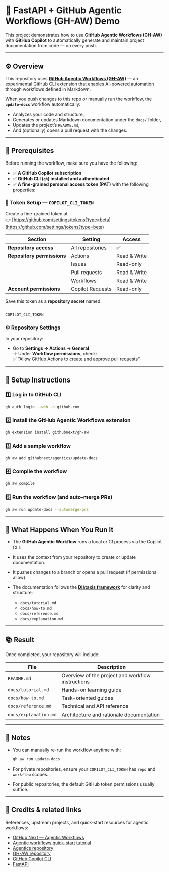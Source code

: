 # 🧠 FastAPI + GitHub Agentic Workflows (GH-AW) Demo

This project demonstrates how to use **GitHub Agentic Workflows (GH-AW)** with **GitHub Copilot** to automatically generate and maintain project documentation from code — on every push.

---

## ⚙️ Overview

This repository uses **[GitHub Agentic Workflows (GH-AW)](https://githubnext.github.io/gh-aw/)** — an experimental GitHub CLI extension that enables AI-powered automation through workflows defined in Markdown.

When you push changes to this repo or manually run the workflow, the **`update-docs`** workflow automatically:
- Analyzes your code and structure,
- Generates or updates Markdown documentation under the `docs/` folder,
- Updates the project’s `README.md`,
- And (optionally) opens a pull request with the changes.

---

## 🧩 Prerequisites

Before running the workflow, make sure you have the following:

- ✅ **A GitHub Copilot subscription**
- ✅ **GitHub CLI (`gh`) installed and authenticated**
- ✅ **A fine-grained personal access token (PAT)** with the following properties:

### 🔐 Token Setup — `COPILOT_CLI_TOKEN`

Create a fine-grained token at  
👉 [https://github.com/settings/tokens?type=beta](https://github.com/settings/tokens?type=beta)

| Section | Setting | Access |
|----------|----------|--------|
| **Repository access** | All repositories | ✅ |
| **Repository permissions** | Actions | Read & Write |
| | Issues | Read-only |
| | Pull requests | Read & Write |
| | Workflows | Read & Write |
| **Account permissions** | Copilot Requests | Read-only |

Save this token as a **repository secret** named:

```

COPILOT_CLI_TOKEN

````

### ⚙️ Repository Settings

In your repository:

- Go to **Settings → Actions → General**  
  → Under **Workflow permissions**, check:  
  ✅ “Allow GitHub Actions to create and approve pull requests”

---

## 🚀 Setup Instructions

### 1️⃣ Log in to GitHub CLI

```bash
gh auth login --web -h github.com
````

### 2️⃣ Install the GitHub Agentic Workflows extension

```bash
gh extension install githubnext/gh-aw
```

### 3️⃣ Add a sample workflow

```bash
gh aw add githubnext/agentics/update-docs
```

### 4️⃣ Compile the workflow

```bash
gh aw compile
```

### 5️⃣ Run the workflow (and auto-merge PRs)

```bash
gh aw run update-docs --automerge-prs
```

---

## 🧾 What Happens When You Run It

* The **GitHub Agentic Workflow** runs a local or CI process via the Copilot CLI.
* It uses the context from your repository to create or update documentation.
* It pushes changes to a branch or opens a pull request (if permissions allow).
* The documentation follows the **[Diátaxis framework](https://diataxis.fr/)** for clarity and structure:

  * `docs/tutorial.md`
  * `docs/how-to.md`
  * `docs/reference.md`
  * `docs/explanation.md`

---

## 📚 Result

Once completed, your repository will include:

| File                  | Description                                       |
| --------------------- | ------------------------------------------------- |
| `README.md`           | Overview of the project and workflow instructions |
| `docs/tutorial.md`    | Hands-on learning guide                           |
| `docs/how-to.md`      | Task-oriented guides                              |
| `docs/reference.md`   | Technical and API reference                       |
| `docs/explanation.md` | Architecture and rationale documentation          |

---

## 🧠 Notes

* You can manually re-run the workflow anytime with:

  ```bash
  gh aw run update-docs
  ```
* For private repositories, ensure your `COPILOT_CLI_TOKEN` has `repo` and `workflow` scopes.
* For public repositories, the default GitHub token permissions usually suffice.

---

## 🧩 Credits & related links

References, upstream projects, and quick-start resources for agentic workflows:

- [GitHub Next — Agentic Workflows](https://githubnext.github.io/gh-aw/)
- [Agentic workflows quick-start tutorial](https://githubnext.github.io/gh-aw/start-here/quick-start/)
- [Agentics repository](https://github.com/githubnext/agentics)
- [GH-AW repository](https://github.com/githubnext/gh-aw)
- [GitHub Copilot CLI](https://github.com/githubnext/cli)
- [FastAPI](https://fastapi.tiangolo.com/)
